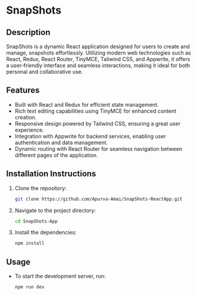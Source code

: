 # SnapShots

## Description
SnapShots is a dynamic React application designed for users to create and manage, snapshots effortlessly. Utilizing modern web technologies such as React, Redux, React Router, TinyMCE, Tailwind CSS, and Appwrite, it offers a user-friendly interface and seamless interactions, making it ideal for both personal and collaborative use.

## Features
- Built with React and Redux for efficient state management.
- Rich text editing capabilities using TinyMCE for enhanced content creation.
- Responsive design powered by Tailwind CSS, ensuring a great user experience.
- Integration with Appwrite for backend services, enabling user authentication and data management.
- Dynamic routing with React Router for seamless navigation between different pages of the application.

## Installation Instructions
1. Clone the repository:
   ```bash
   git clone https://github.com/Apurva-Amai/SnapShots-ReactApp.git
   ```
2. Navigate to the project directory:
   ```bash
   cd SnapShots-App
   ```
3. Install the dependencies:
   ```bash
   npm install
   ```

## Usage
- To start the development server, run:
  ```bash
  npm run dev
  ```

